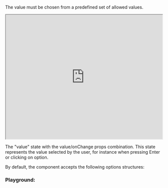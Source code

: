 The value must be chosen from a predefined set of allowed values.

<iframe width= "100%" height= "400px" src="https://www.figma.com/embed?embed_host=astra&url=https://www.figma.com/file/2LokuyVBjWW20P4CcDJGra/Top-Coins?node-id=7%3A1037" ></iframe>

The "value" state with the value/onChange props combination. This state represents the value selected by the user, for instance when pressing Enter or clicking on option.

By default, the component accepts the following options structures:

### Playground:
